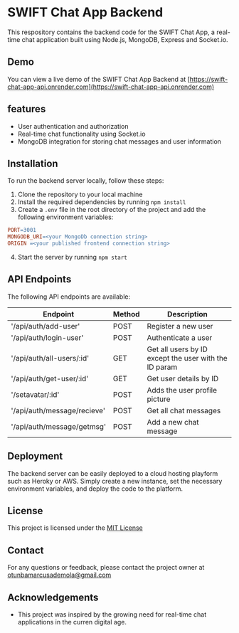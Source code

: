 # SWIFT Chat App Backend

This respository contains the backend code for the SWIFT Chat App, a real-time chat application built using Node.js, MongoDB, Express and Socket.io.

## Demo

You can view a live demo of the SWIFT Chat App Backend at [https://swift-chat-app-api.onrender.com](https://swift-chat-app-api.onrender.com)

## features

- User authentication and authorization
- Real-time chat functionality using Socket.io
- MongoDB integration for storing chat messages and user information

## Installation

To run the backend server locally, follow these steps:

1. Clone the repository to your local machine
2. Install the required dependencies by running `npm install`
3. Create a `.env` file in the root directory of the project and add the following environment variables:

```makefile
PORT=3001
MONGODB_URI=<your MongoDb connection string>
ORIGIN =<your published frontend connection string>
```

4. Start the server by running `npm start`

## API Endpoints

The following API endpoints are available:

<table>
  <thead>
    <tr>
      <th>Endpoint</th>
      <th>Method</th>
      <th>Description</th>
    </tr>
  </thead>
  <tbody>
    <tr>
      <td>'/api/auth/add-user'</td>
      <td>POST</td>
      <td>Register a new user</td>
    </tr>
    <tr>
      <td>'/api/auth/login-user'</td>
      <td>POST</td>
      <td>Authenticate a user</td>
    </tr>
    <tr>
      <td>'/api/auth/all-users/:id'</td>
      <td>GET</td>
      <td>Get all users by ID except the user with the ID param</td>
    </tr>
    <tr>
      <td>'/api/auth/get-user/:id'</td>
      <td>GET</td>
      <td>Get user details by ID</td>
    </tr>
    <tr>
      <td>'/setavatar/:id'</td>
      <td>POST</td>
      <td>Adds the user profile picture </td>
    </tr>
    <tr>
      <td>'/api/auth/message/recieve'</td>
      <td>POST</td>
      <td>Get all chat messages</td>
    </tr>
    <tr>
      <td>'/api/auth/message/getmsg'</td>
      <td>POST</td>
      <td>Add a new chat message</td>
    </tr>
  </tbody>
</table>

## Deployment

The backend server can be easily deployed to a cloud hosting playform such as Heroky or AWS. Simply create a new instance, set the necessary environment variables, and deploy the code to the platform.

## License

This project is licensed under the [MIT License](http://opensource.org/licences/MIT)

## Contact

For any questions or feedback, please contact the project owner at [otunbamarcusademola@gmail.com](mailto:otunbamarcusademola@gmail.com)

## Acknowledgements

- This project was inspired by the growing need for real-time chat applications in the curren digital age.
